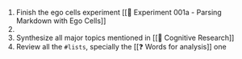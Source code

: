1. Finish the ego cells experiment [[🔬 Experiment 001a - Parsing Markdown with Ego Cells]]
2. 
3. Synthesize all major topics mentioned in [[📝 Cognitive Research]]
4. Review all the `#lists`, specially the [[❓ Words for analysis]] one